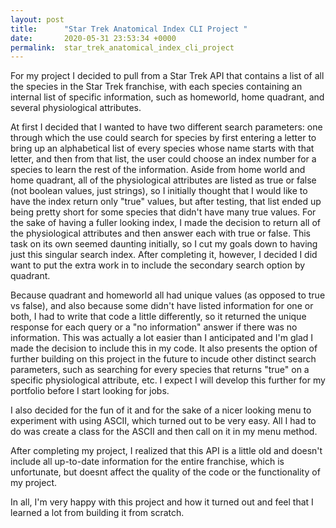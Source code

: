 ```yaml
---
layout: post
title:      "Star Trek Anatomical Index CLI Project "
date:       2020-05-31 23:53:34 +0000
permalink:  star_trek_anatomical_index_cli_project
---
```



For my project I decided to pull from a Star Trek API that contains a list of all the species in the Star Trek franchise, with each species containing an internal list of specific information, such as homeworld, home quadrant, and several physiological attributes. 

At first I decided that I wanted to have two different search parameters: one through which the use could search for species by first entering a letter to bring up an alphabetical list of every species whose name starts with that letter, and then from that list, the user could choose an index number for a species to learn the rest of the information. Aside from home world and home quadrant, all of the physiological attributes are listed as true or false (not boolean values, just strings), so I initially thought that I would like to have the index return only "true" values, but after testing, that list ended up being pretty short for some species that didn't have many true values. For the sake of having a fuller looking index, I made the decision to return all of the physiological attributes and then answer each with true or false. This task on its own seemed daunting initially, so I cut my goals down to having just this singular search index. After completing it, however, I decided I did want to put the extra work in to include the secondary search option by quadrant.

Because quadrant and homeworld all had unique values (as opposed to true vs false), and also because some didn't have listed information for one or both, I had to write that code a little differently, so it returned the unique response for each query or a "no information" answer if there was no information. This was actually a lot easier than I anticipated and I'm glad I made the decision to include this in my code. It also presents the option of further building on this project in the future to incude other distinct search parameters, such as searching for every species that returns "true" on a specific physiological attribute, etc. I expect I will develop this further for my portfolio before I start looking for jobs.

I also decided for the fun of it and for the sake of a nicer looking menu to experiment with using ASCII, which turned out to be very easy. All I had to do was create a class for the ASCII and then call on it in my menu method.

After completing my project, I realized that this API is a little old and doesn't include all up-to-date information for the entire franchise, which is unfortunate, but doesnt affect the quality of the code or the functionality of my project.

In all, I'm very happy with this project and how it turned out and feel that I learned a lot from building it from scratch. 


